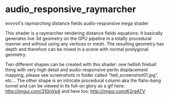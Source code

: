 # audio_responsive_raymarcher
evvvvil's raymarching distance fields audio-responsive mega shader

This shader is a raymarcher rendering distance fields equations.
It basically generates live 3d geometry on the GPU pipeline in a totally procedural manner and without using any vertices or mesh.
The resulting geometry has depth and therefore can be mixed in a scene with normal poolygonal geometry.

Two different shapes can be created with this shader: one hellish fireball thing with very high detail and audio-responsive perlin displacement mapping, please see screenshots in folder called "hell_screenshot01.jpg", etc...
The other shape is an intricate procedural column aka the flahs-bang tunnel and can be viewed in its full-on glory as a gif here:
http://imgur.com/31GnVp4 and here too:
http://imgur.com/K2rgATV

